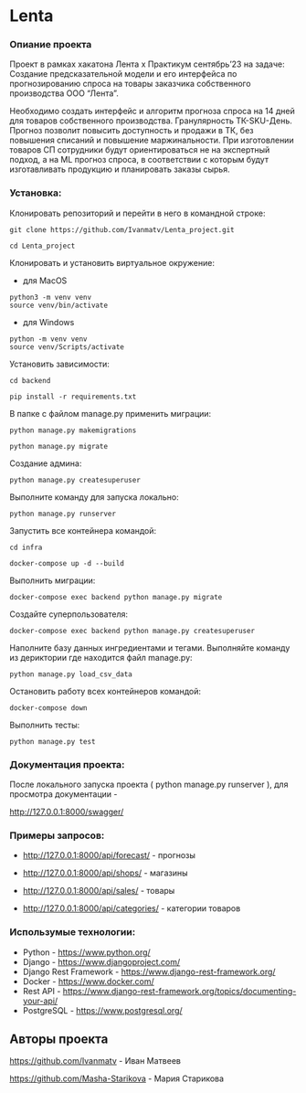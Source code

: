 # Lenta

### Опиание проекта
Проект в рамках хакатона Лента х Практикум сентябрь’23 на задаче:
Создание предсказательной модели и его интерфейса по прогнозированию спроса на товары заказчика собственного производства ООО “Лента”.

Необходимо создать интерфейс и алгоритм прогноза спроса на 14 дней для товаров собственного производства. Гранулярность ТК-SKU-День. 
Прогноз позволит повысить доступность и продажи в ТК, без повышения списаний и повышение маржинальности. При изготовлении товаров СП сотрудники будут ориентироваться не на экспертный подход, а на ML прогноз спроса, в соответствии с которым будут изготавливать продукцию и планировать заказы сырья. 


### Установка:
Клонировать репозиторий и перейти в него в командной строке:
```
git clone https://github.com/Ivanmatv/Lenta_project.git
```
```
cd Lenta_project
```
Клонировать и установить виртуальное окружение:

- для MacOS
```
python3 -m venv venv
source venv/bin/activate
```
- для Windows
```
python -m venv venv
source venv/Scripts/activate
```
Установить зависимости:

```
cd backend
```
```
pip install -r requirements.txt
```

В папке с файлом manage.py применить миграции:
```
python manage.py makemigrations
```
```
python manage.py migrate
```
Создание админа:
```
python manage.py createsuperuser
```

Выполните команду для запуска локально:

```
python manage.py runserver
```

Запустить все контейнера командой:
```
cd infra
```
```
docker-compose up -d --build
```

Выполнить миграции:

``` 
docker-compose exec backend python manage.py migrate 
```

Создайте суперпользователя:
```
docker-compose exec backend python manage.py createsuperuser
```

Наполните базу данных ингредиентами и тегами. Выполняйте команду из дериктории где находится файл manage.py:
```
python manage.py load_csv_data
```

Остановить работу всех контейнеров командой:
```
docker-compose down
```
Выполнить тесты:
``` 
python manage.py test
```

### Документация проекта:
После локального запуска проекта ( python manage.py runserver ), для просмотра документации - 

http://127.0.0.1:8000/swagger/

### Примеры запросов:

- http://127.0.0.1:8000/api/forecast/ - прогнозы

- http://127.0.0.1:8000/api/shops/ - магазины

- http://127.0.0.1:8000/api/sales/ - товары

- http://127.0.0.1:8000/api/categories/ - категории товаров

### Использумые технологии:

- Python - https://www.python.org/
- Django - https://www.djangoproject.com/
- Django Rest Framework - https://www.django-rest-framework.org/
- Docker - https://www.docker.com/
- Rest API - https://www.django-rest-framework.org/topics/documenting-your-api/
- PostgreSQL - https://www.postgresql.org/

## Авторы проекта

https://github.com/Ivanmatv - Иван Матвеев

https://github.com/Masha-Starikova - Мария Старикова
